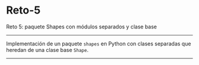 # Reto-5
Reto 5: paquete Shapes con módulos separados y clase base


---
Implementación de un paquete `shapes` en Python con clases separadas que heredan de una clase base `Shape`.

---


